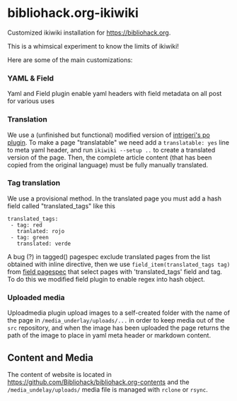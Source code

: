 # bibliohack.org-ikiwiki

Customized ikiwiki installation for <https://bibliohack.org>.

This is a whimsical experiment to know the limits of ikiwiki! 

Here are some of the main customizations:

### YAML & Field

Yaml and Field plugin enable yaml headers with field metadata on all post for various uses

### Translation

We use a (unfinished but functional) modified version of [intrigeri's po plugin](https://ikiwiki.info/plugins/po/). To make a page "translatable" 
we need add a `translatable: yes` line to meta yaml header, and run `ikiwiki --setup ..` to create a translated version of the page. Then, the complete 
article content (that has been copied from the original language) must be fully manually translated.

### Tag translation

We use a provisional method. In the translated page you must add a hash field called "translated_tags" like this

```
translated_tags:
 - tag: red
   tranlated: rojo
 - tag: green
   translated: verde
```

A bug (?) in tagged() pagespec exclude translated pages from the list obtained with inline directive, then we use `field_item(translated_tags tag)` from
[field pagespec](https://ikiwiki.info/plugins/contrib/field/#index5h2) that select pages with 'translated_tags' field and tag. To do this we modified field 
plugin to enable regex into hash object.

### Uploaded media

Uploadmedia plugin upload images to a self-created folder with the name of the page in `/media_underlay/uploads/...` in order to keep media out 
of the `src` repository, and when the image has been uploaded the page returns the path of the image to place in yaml meta header or markdown content.

## Content and Media

The content of website is located in <https://github.com/Bibliohack/bibliohack.org-contents> and the `/media_undelay/uploads/` media file is managed with `rclone` or `rsync`.

